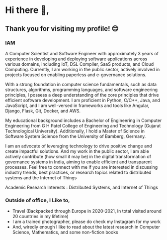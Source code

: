 # Hi there 👋, 
## Thank you for visiting my profile! 😊

### IAM
A Computer Scientist and Software Engineer with approximately 3 years of experience in developing and deploying software applications across various domains, including IoT, DSL Compiler, SaaS products, and Cloud Computing. Currently, I am working in the public sector, actively involved in projects focused on enabling paperless and e-governance solutions. 

With a strong foundation in computer science fundamentals, such as data structures, algorithms, programming languages, and software engineering principles, I possess a deep understanding of the core principles that drive efficient software development. I am proficient in Python, C/C++, Java, and JavaScript, and I am well-versed in frameworks and tools like Angular, Django, Flask, Git, Docker, and AWS. 

My educational background includes a Bachelor of Engineering in Computer Engineering from G H Patel College of Engineering and Technology (Gujarat Technological University). Additionally, I hold a Master of Science in Software System Science from the University of Bamberg, Germany. 

I am an advocate of leveraging technology to drive positive change and create impactful solutions. And my work in the public sector, I am able actively contribute (how small it may be) in the digital transformation of governance systems in India, aiming to enable efficient and transparent processes. Feel free to connect with me if you are interested in discussing industry trends, best practices, or research topics related to distributed systems and the Internet of Things

Academic Research Interests : Distributed Systems, and Internet of Things


### Outside of office, I Like to,
* Travel (Backpacked through Europe in 2020-2021, In total visited around 20 countries in my lifetime)
* I am a trained photographer, please do check my Instagram for my work
* And, wiredly enough I like to read about the latest research in Computer Science, Mathematics, and some non-fiction books


<!--
I am a Software Engineering practioner turned Academic, currently holding a tenured position at a Centrally funded University in India, Have some professional experience, during which I have worked on projects in the domains of Embbed Systems/IoT. Domain Specific Language, Enterprise SaaS products, and e-governance (primarily DigiLocker), Sucessfully founded and ran a profitable Technology (SaaS products, IT Consulting, and Digital Transformation) company and a profitable Semi-Technology company (in Tourism and Hospitality, FMCG, F&B, and Rentals). 
I Have a Masters in Software System Science from University of Bamberg, Germany, a Masters in Management Studies and a PhD in Cyber Physical Systems from IISc, Bangalore,
Subject Taught: 
Academic Reseaerch Interests: Distributed Systems and Internet of Things
-->

<!--
**neelspd/neelspd** is a ✨ _special_ ✨ repository because its `README.md` (this file) appears on your GitHub profile.

Here are some ideas to get you started:

- 🔭 I’m currently working on ...
- 🌱 I’m currently learning ...
- 👯 I’m looking to collaborate on ...
- 🤔 I’m looking for help with ...
- 💬 Ask me about ...
- 📫 How to reach me: ...
- 😄 Pronouns: ...
- ⚡ Fun fact: ...
-->

